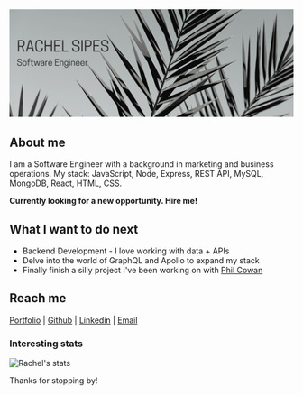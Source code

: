<div align="center">
	<img src="https://github.com/sharkrachel/sharkrachel/blob/master/rachel-sipes-header-updated.png">
</div>

## About me
I am a Software Engineer with a background in marketing and business operations. My stack: JavaScript, Node, Express, REST API, MySQL, MongoDB, React, HTML, CSS. 

**Currently looking for a new opportunity. Hire me!**

## What I want to do next
- Backend Development - I love working with data + APIs
- Delve into the world of GraphQL and Apollo to expand my stack
- Finally finish a silly project I've been working on with [Phil Cowan](https://github.com/phil4lif)

## Reach me 
[Portfolio](https://www.rachelsipes.com) | [Github](https://github.com/sharkrachel) | [Linkedin](https://www.linkedin.com/in/rachelsipes/) | [Email](mailto:rasipes@gmail.com)


### Interesting stats

![Rachel's stats](https://github-readme-stats.vercel.app/api?username=sharkrachel&show_icons=true)

Thanks for stopping by!
